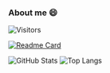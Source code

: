 ### About me 😄

![Visitors](https://visitor-badge.glitch.me/badge?page_id=vkravets)

<!--

Here are some ideas to get you started:

- 🔭 I’m currently working on ...
- 🌱 I’m currently learning ...
- 👯 I’m looking to collaborate on ...
- 🤔 I’m looking for help with ...
- 💬 Ask me about ...
- 📫 How to reach me: ...
- 😄 Pronouns: ...
- ⚡ Fun fact: ...
-->

[![Readme Card](https://github-readme-stats.vercel.app/api/pin/?username=vkravets&repo=about-me)](https://github.com/vkravets/about-me)

![GitHub Stats](https://github-readme-stats.vercel.app/api?username=vkravets&count_private=true&hide=contribs&show_icons=true&theme=dracula)
![Top Langs](https://github-readme-stats.vercel.app/api/top-langs/?username=vkravets&count_private=true&hide=tsql&langs_count=7&theme=dracula&layout=compact)

